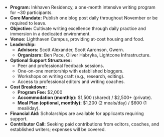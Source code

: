 *   **Program:** Inkhaven Residency, a one-month intensive writing program for ~30 participants.
*   **Core Mandate:** Publish one blog post daily throughout November or be required to leave.
*   **Objective:** Cultivate writing excellence through daily practice and immersion in a dedicated environment.
*   **Venue:** Lighthaven Campus, providing at-cost housing and food.
*   **Leadership:**
    *   **Advisors:** Scott Alexander, Scott Aaronson, Gwern.
    *   **Organizers:** Ben Pace, Oliver Habryka, Lightcone Infrastructure.
*   **Optional Support Structures:**
    *   Peer and professional feedback sessions.
    *   One-on-one mentorship with established bloggers.
    *   Workshops on writing craft (e.g., research, editing).
    *   Access to professional editors and writing coaches.
*   **Cost Breakdown:**
    *   **Program Fee:** $2,000
    *   **Accommodation (monthly):** $1,500 (shared) / $2,500+ (private).
    *   **Meal Plan (optional, monthly):** $1,200 (2 meals/day) / $600 (1 meal/day).
*   **Financial Aid:** Scholarships are available for applicants requiring support.
*   **Contributor Call:** Seeking paid contributions from editors, coaches, and established writers; expenses will be covered.
